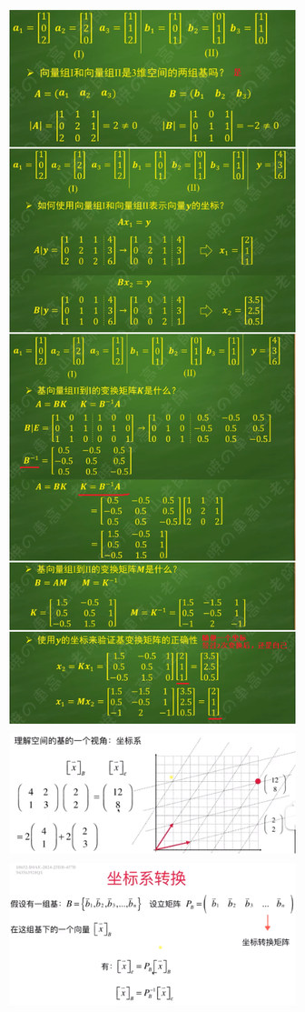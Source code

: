 ![](../photo/Pasted%20image%2020240618160326.png)
![](../photo/Pasted%20image%2020240618160513.png)
![](../photo/Pasted%20image%2020240618161034.png)
![](../photo/Pasted%20image%2020240618161238.png)
![](../photo/Pasted%20image%2020240618161644.png)


![](../photo/Pasted%20image%2020240308100958.png)

![](../photo/Pasted%20image%2020240308101140.png)

